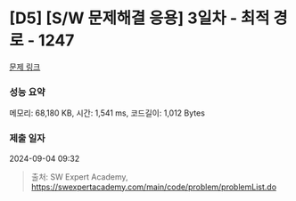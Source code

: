 # [D5] [S/W 문제해결 응용] 3일차 - 최적 경로 - 1247 

[문제 링크](https://swexpertacademy.com/main/code/problem/problemDetail.do?contestProbId=AV15OZ4qAPICFAYD) 

### 성능 요약

메모리: 68,180 KB, 시간: 1,541 ms, 코드길이: 1,012 Bytes

### 제출 일자

2024-09-04 09:32



> 출처: SW Expert Academy, https://swexpertacademy.com/main/code/problem/problemList.do